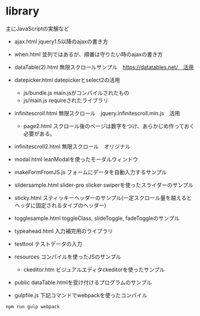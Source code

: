 # library
主にJavaScriptの実験など

- ajax.html jquery1.5以降のajaxの書き方
- when.html 並列ではあるが、順番は守りたい時のajaxの書き方
- dataTable(2).html 無限スクロールサンプル　https://datatables.net/　活用
- datepicker.html datepickerとselect2の活用
    - js/bundle.js main.jsがコンパイルされたもの
    - js/main.js requireされたライブラリ

- infinitescroll.html 無限スクロール　jquery.infinitescroll.min.js　活用
    - page2.html スクロール後のページは数字をつけ、あらかじめ作っておく必要がある。
- infinitescroll2.html 無限スクロール　オリジナル
- modal.html leanModalを使ったモーダルウィンドウ
- makeFormFromJS.js フォームにデータを自動入力するサンプル
- slidersample.html slider-pro slicker swiperを使ったスライダーのサンプル
- sticky.html スティッキーヘッダーのサンプル(一定スクロール量を越えるとヘッダに固定されるタイプのヘッダー)
- togglesample.html toggleClass, slideToggle, fadeToggleのサンプル
- typeahead.html 入力補完用のライブラリ

- testtool テストデータの入力
- resources コンパイルを使ったJSのサンプル
    - ckeditor.htm ビジュアルエディタckeditorを使ったサンプル
- public dataTable.htmlを受け付けるプログラムのサンプル
- gulpfile.js 下記コマンドでwebpackを使ったコンパイル　
```
npm run gulp webpack
```

